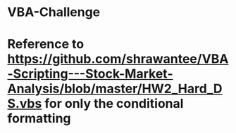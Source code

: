 # VBA-Challenge
# Reference to https://github.com/shrawantee/VBA-Scripting---Stock-Market-Analysis/blob/master/HW2_Hard_DS.vbs for only the conditional formatting
